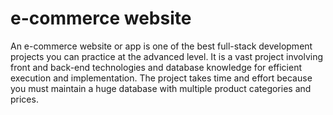 # e-commerce website 
An e-commerce website or app is one of the best full-stack development projects you can practice at the advanced level.
It is a vast project involving front and back-end technologies and database knowledge for efficient execution and implementation. 
The project takes time and effort because you must maintain a huge database with multiple product categories and prices.

